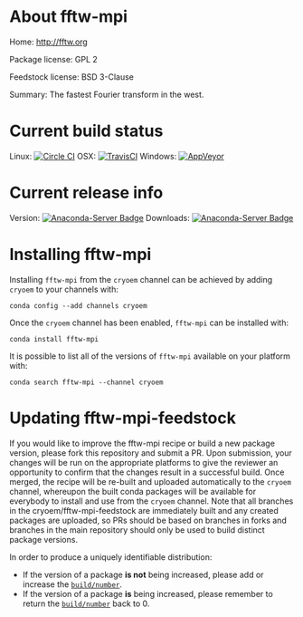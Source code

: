 About fftw-mpi
==============

Home: http://fftw.org

Package license: GPL 2

Feedstock license: BSD 3-Clause

Summary: The fastest Fourier transform in the west.



Current build status
====================

Linux: [![Circle CI](https://circleci.com/gh/cryoem/fftw-mpi-feedstock.svg?style=shield)](https://circleci.com/gh/cryoem/fftw-mpi-feedstock)
OSX: [![TravisCI](https://travis-ci.org/cryoem/fftw-mpi-feedstock.svg?branch=master)](https://travis-ci.org/cryoem/fftw-mpi-feedstock)
Windows: [![AppVeyor](https://ci.appveyor.com/api/projects/status/github/cryoem/fftw-mpi-feedstock?svg=True)](https://ci.appveyor.com/project/cryoem/fftw-mpi-feedstock/branch/master)

Current release info
====================
Version: [![Anaconda-Server Badge](https://anaconda.org/cryoem/fftw-mpi/badges/version.svg)](https://anaconda.org/cryoem/fftw-mpi)
Downloads: [![Anaconda-Server Badge](https://anaconda.org/cryoem/fftw-mpi/badges/downloads.svg)](https://anaconda.org/cryoem/fftw-mpi)

Installing fftw-mpi
===================

Installing `fftw-mpi` from the `cryoem` channel can be achieved by adding `cryoem` to your channels with:

```
conda config --add channels cryoem
```

Once the `cryoem` channel has been enabled, `fftw-mpi` can be installed with:

```
conda install fftw-mpi
```

It is possible to list all of the versions of `fftw-mpi` available on your platform with:

```
conda search fftw-mpi --channel cryoem
```




Updating fftw-mpi-feedstock
===========================

If you would like to improve the fftw-mpi recipe or build a new
package version, please fork this repository and submit a PR. Upon submission,
your changes will be run on the appropriate platforms to give the reviewer an
opportunity to confirm that the changes result in a successful build. Once
merged, the recipe will be re-built and uploaded automatically to the
`cryoem` channel, whereupon the built conda packages will be available for
everybody to install and use from the `cryoem` channel.
Note that all branches in the cryoem/fftw-mpi-feedstock are
immediately built and any created packages are uploaded, so PRs should be based
on branches in forks and branches in the main repository should only be used to
build distinct package versions.

In order to produce a uniquely identifiable distribution:
 * If the version of a package **is not** being increased, please add or increase
   the [``build/number``](http://conda.pydata.org/docs/building/meta-yaml.html#build-number-and-string).
 * If the version of a package **is** being increased, please remember to return
   the [``build/number``](http://conda.pydata.org/docs/building/meta-yaml.html#build-number-and-string)
   back to 0.
